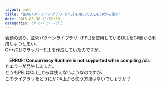 ```yaml
---
layout: post
title: "並列パターンライブラリ（PPL)を用いたDLLをC#から使う"
date: 2015-03-30 13:52:59
categories: c# c++ c++-cli
---
```

<p>表題の通り、並列パターンライブラリ（PPL)を使用しているDLLをC#側から利用しようと思い、<br>
C++/CLIでラッパーDLLを作成していたのですが、</p>

<p>　<strong>ERROR: Concurrency Runtime is not supported when compiling /clr.</strong><br>
とエラーが発生しました。<br>
どうもPPLはCLI上からは使えないようなのですが、<br>
このライブラリをどうにかC#上から使う方法はないでしょうか？</p>
